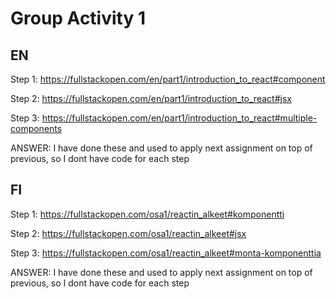 # Group Activity 1

## EN
Step 1:
https://fullstackopen.com/en/part1/introduction_to_react#component

Step 2:
https://fullstackopen.com/en/part1/introduction_to_react#jsx

Step 3:
https://fullstackopen.com/en/part1/introduction_to_react#multiple-components

ANSWER:
I have done these and used to apply next assignment on top of previous, so I dont have code for each step

## FI
Step 1:
https://fullstackopen.com/osa1/reactin_alkeet#komponentti

Step 2:
https://fullstackopen.com/osa1/reactin_alkeet#jsx

Step 3:
https://fullstackopen.com/osa1/reactin_alkeet#monta-komponenttia

ANSWER:
I have done these and used to apply next assignment on top of previous, so I dont have code for each step

